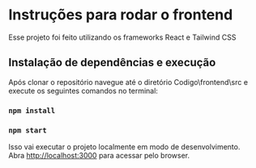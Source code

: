# Instruções para rodar o frontend

Esse projeto foi feito utilizando os frameworks React e Tailwind CSS

## Instalação de dependências e execução

Após clonar o repositório navegue até o diretório Codigo\frontend\src e execute os seguintes comandos no terminal:

### `npm install`
### `npm start`

Isso vai executar o projeto localmente em modo de desenvolvimento.\
Abra [http://localhost:3000](http://localhost:3000) para acessar pelo browser.
